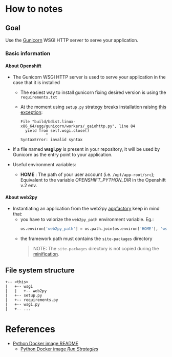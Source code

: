 How to notes
===

## Goal

Use the [Gunicorn](http://gunicorn.org/) WSGI HTTP server to serve your application.

### Basic information

#### About Openshift

* The Gunicorn WSGI HTTP server is used to serve your application in the case that it is installed
    - The easiest way to install gunicorn fixing desired version is using the `requirements.txt`
    - At the moment using `setup.py` strategy breaks installation raising [this exception](installing-gunicorn-using-setup.log):

        ```
        File "build/bdist.linux-x86_64/egg/gunicorn/workers/_gaiohttp.py", line 84
          yield from self.wsgi.close()
                   ^
        SyntaxError: invalid syntax
        ```    

* If a file named **wsgi.py** is present in your repository, it will be used by Gunicorn
    as the entry point to your application.

* Useful environment variables:
    * **HOME** : The path of your user account (i.e. `/opt/app-root/src`);
        Equivalent to the variable _OPENSHIFT_PYTHON_DIR_ in the Openshift v.2 env.

#### About web2py

* Instantiating an application from the web2py [appfactory](https://github.com/web2py/web2py/blob/R-2.14.6/gluon/main.py#L604)
    keep in mind that:
    * you have to valorize the `web2py_path` environment variable. Eg.:
        ```python
        os.environ['web2py_path'] = os.path.join(os.environ['HOME'], 'wsgi', 'web2py')
        ```
    * the framework path must contains the `site-packages` directory
        > NOTE:
        > The `site-packages` directory is not copied during the [minification](http://web2py.com/books/default/chapter/29/14/other-recipes#Building-a-minimalist-web2py).

## File system structure

```
+-- <this>
|   +-- wsgi
|   |   +-- web2py
|   +-- setup.py
|   +-- requirements.py
|   +-- wsgi.py
|   +-- ...
```

References
===

* [Python Docker image README](https://github.com/sclorg/s2i-python-container/blob/master/2.7/README.md)
    - [Python Docker image _Run Strategies_ ](https://github.com/sclorg/s2i-python-container/blob/master/2.7/README.md#run-strategies)
